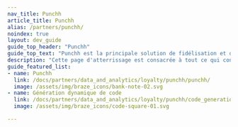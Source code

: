 ```yaml
---
nav_title: Punchh
article_title: Punchh
alias: /partners/punchh/
noindex: true
layout: dev_guide
guide_top_header: "Punchh"
guide_top_text: "Punchh est la principale solution de fidélisation et d'engagement des clients pour les marques de restaurants, de commerces de détail et de magasins de proximité. Depuis une décennie, Punchh crée des expériences de fidélisation modernes et personnalisées pour aider les détaillants physiques à comprendre leurs clients et à utiliser des informations en temps réel pour les servir au mieux."
description: "Cette page d'atterrissage est consacrée à tout ce qui concerne Punchh, y compris les conseils en matière d'intégration et la génération de codes dynamiques."
guide_featured_list:
- name: Punchh
  link: /docs/partners/data_and_analytics/loyalty/punchh/punchh/
  image: /assets/img/braze_icons/bank-note-02.svg
- name: Génération dynamique de code
  link: /docs/partners/data_and_analytics/loyalty/punchh/code_generation/
  image: /assets/img/braze_icons/code-square-01.svg

---
```


<br><br>